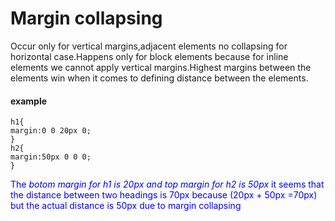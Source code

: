 # Margin collapsing 
Occur only for vertical margins,adjacent elements no collapsing for horizontal case.Happens only for block elements because for inline elements we cannot apply vertical margins.Highest margins between the elements win when it comes to defining distance between the elements.
#### example

```
h1{
margin:0 0 20px 0;
}
h2{
margin:50px 0 0 0;
}

```
<span style="color:blue">The *botom margin for h1 is 20px and top margin for h2 is 50px* it seems that the distance between two headings is 70px because (20px + 50px =70px) but the actual distance is 50px due to margin collapsing</span>

